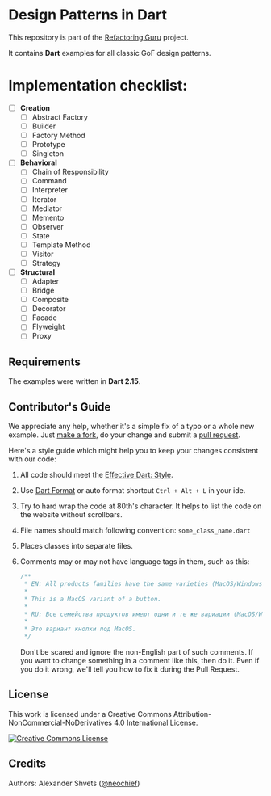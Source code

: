 # Design Patterns in Dart

This repository is part of the [Refactoring.Guru](https://refactoring.guru/design-patterns) project.

It contains **Dart** examples for all classic GoF design patterns.

# Implementation checklist:
- [ ] **Creation**
    - [ ] Abstract Factory
    - [ ] Builder
    - [ ] Factory Method
    - [ ] Prototype
    - [ ] Singleton
- [ ]  **Behavioral**
    - [ ] Chain of Responsibility
    - [ ] Command
    - [ ] Interpreter
    - [ ] Iterator
    - [ ] Mediator
    - [ ] Memento
    - [ ] Observer
    - [ ] State
    - [ ] Template Method
    - [ ] Visitor
    - [ ] Strategy
- [ ] **Structural**
  - [ ] Adapter
  - [ ] Bridge
  - [ ] Composite
  - [ ] Decorator
  - [ ] Facade
  - [ ] Flyweight
  - [ ] Proxy

## Requirements

The examples were written in **Dart 2.15**.

## Contributor's Guide

We appreciate any help, whether it's a simple fix of a typo or a whole new example. Just [make a fork](https://help.github.com/articles/fork-a-repo/), do your change and submit a [pull request](https://help.github.com/articles/creating-a-pull-request-from-a-fork/).

Here's a style guide which might help you to keep your changes consistent with our code:

1. All code should meet the [Effective Dart: Style](https://dart.dev/guides/language/effective-dart/style).
 
2. Use [Dart Format](https://dart.dev/tools/dart-format) or auto format shortcut `Ctrl + Alt + L` in your ide. 

3. Try to hard wrap the code at 80th's character. It helps to list the code on the website without scrollbars.

4. File names should match following convention: `some_class_name.dart`

5. Places classes into separate files.

6. Comments may or may not have language tags in them, such as this:

    ```dart
    /**
     * EN: All products families have the same varieties (MacOS/Windows).
     *
     * This is a MacOS variant of a button.
     *
     * RU: Все семейства продуктов имеют одни и те же вариации (MacOS/Windows).
     *
     * Это вариант кнопки под MacOS.
     */
    ```

    Don't be scared and ignore the non-English part of such comments. If you want to change something in a comment like this, then do it. Even if you do it wrong, we'll tell you how to fix it during the Pull Request.


## License

This work is licensed under a Creative Commons Attribution-NonCommercial-NoDerivatives 4.0 International License.

<a rel="license" href="http://creativecommons.org/licenses/by-nc-nd/4.0/"><img alt="Creative Commons License" style="border-width:0" src="https://i.creativecommons.org/l/by-nc-nd/4.0/80x15.png" /></a>


## Credits

Authors: Alexander Shvets ([@neochief](https://github.com/neochief))
